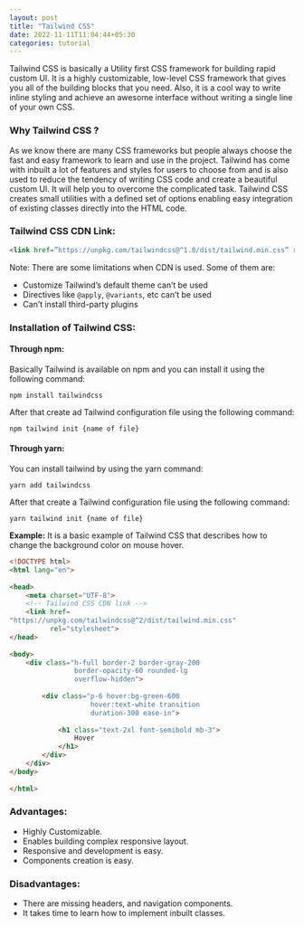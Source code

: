 ```yaml
---
layout: post
title: "Tailwind CSS"
date: 2022-11-11T11:04:44+05:30
categories: tutorial
---
```


Tailwind CSS is basically a Utility first CSS framework for building rapid custom UI. It is a highly customizable, low-level CSS framework that gives you all of the building blocks that you need. Also, it is a cool way to write inline styling and achieve an awesome interface without writing a single line of your own CSS.

### Why Tailwind CSS ?

As we know there are many CSS frameworks but people always choose the fast and easy framework to learn and use in the project. Tailwind has come with inbuilt a lot of features and styles for users to choose from and is also used to reduce the tendency of writing CSS code and create a beautiful custom UI. It will help you to overcome the complicated task. Tailwind CSS creates small utilities with a defined set of options enabling easy integration of existing classes directly into the HTML code.

### Tailwind CSS CDN Link:
```html
<link href=”https://unpkg.com/tailwindcss@^1.0/dist/tailwind.min.css” rel=”stylesheet”>
```
Note: There are some limitations when CDN is used. Some of them are:

-  Customize Tailwind’s default theme can’t be used
- Directives like `@apply`, `@variants`, etc can’t be used
- Can’t install third-party plugins

### Installation of Tailwind CSS:

#### Through npm:
Basically Tailwind is available on npm and you can install it using the following command:

    npm install tailwindcss

After that create ad Tailwind configuration file using the following command:

    npm tailwind init {name of file}

#### Through yarn:

You can install tailwind by using the yarn command:

    yarn add tailwindcss
    
After that create a Tailwind configuration file using the following command:

    yarn tailwind init {name of file}
	
**Example:** It is a basic example of Tailwind CSS that describes how to change the background color on mouse hover.
```html
<!DOCTYPE html>
<html lang="en">
 
<head>
    <meta charset="UTF-8">
    <!-- Tailwind CSS CDN link -->
    <link href=
"https://unpkg.com/tailwindcss@^2/dist/tailwind.min.css"
          rel="stylesheet">
</head>
 
<body>
    <div class="h-full border-2 border-gray-200
                border-opacity-60 rounded-lg
                overflow-hidden">
 
        <div class="p-6 hover:bg-green-600
                    hover:text-white transition
                    duration-300 ease-in">
 
            <h1 class="text-2xl font-semibold mb-3">
                Hover
            </h1>
        </div>
    </div>
</body>
 
</html>
```

### Advantages:
* Highly Customizable.
* Enables building complex responsive layout.
* Responsive and development is easy.
* Components creation is easy.

### Disadvantages:
* There are missing headers, and navigation components.
* It takes time to learn how to implement inbuilt classes.